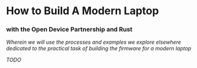 # How to Build A Modern Laptop
### with the Open Device Partnership and Rust

_Wherein we will use the processes and examples we explore elsewhere dedicated to the practical task of building the firmware for a modern laptop_

_TODO_

